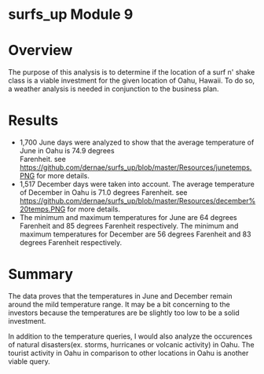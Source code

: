 # surfs_up Module 9 

# Overview 

The purpose of this analysis is to determine if the location of a surf n' shake class is a viable investment for the given location of Oahu, Hawaii. To do so, a weather analysis is needed in conjunction to the business plan. 


# Results 

- 1,700 June days were analyzed to show that the average temperature of June in Oahu is 74.9 degrees   
  Farenheit. see https://github.com/dernae/surfs_up/blob/master/Resources/junetemps.PNG for more details. 
- 1,517 December days were taken into account. The average temperature of December in Oahu is 71.0 degrees
  Farenheit. see https://github.com/dernae/surfs_up/blob/master/Resources/december%20temps.PNG for more
  details. 
 - The minimum and maximum temperatures for June are 64 degrees Farenheit and 85 degrees Farenheit
   respectively. The minimum and maximum temperatures for December are 56 degrees Farenheit and 83 degrees
   Farenheit respectively. 
   
 # Summary 
 
The data proves that the temperatures in June and December remain around the mild temperature range. It may be a bit concerning to the investors because the temperatures are be slightly too low to be a solid investment. 

In addition to the temperature queries, I would also analyze the occurences of natural disasters(ex. storms, hurricanes or volcanic activity) in Oahu. The tourist activity in Oahu in comparison to other locations in Oahu is another viable query.
